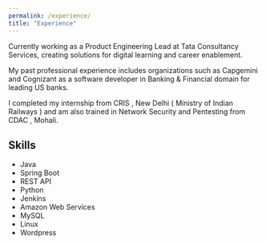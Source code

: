 ```yaml
---
permalink: /experience/
title: "Experience"
---
```


Currently working as a Product Engineering Lead at Tata Consultancy Services, creating solutions for digital learning and career enablement.

My past professional experience includes organizations such as Capgemini and Cognizant as a software developer in Banking & Financial domain for leading US banks.

I completed my internship from CRIS , New Delhi ( Ministry of Indian Railways ) and am also trained in Network Security and Pentesting from CDAC , Mohali.

## Skills

- Java
- Spring Boot
- REST API
- Python
- Jenkins
- Amazon Web Services
- MySQL
- Linux
- Wordpress